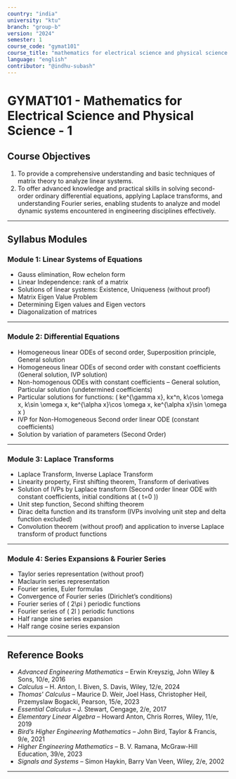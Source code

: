```yaml
---
country: "india"
university: "ktu"
branch: "group-b"
version: "2024"
semester: 1
course_code: "gymat101"
course_title: "mathematics for electrical science and physical science - 1"
language: "english"
contributor: "@indhu-subash"
---
```


# GYMAT101 - Mathematics for Electrical Science and Physical Science - 1  

## Course Objectives

1. To provide a comprehensive understanding and basic techniques of matrix theory to analyze linear systems.  
2. To offer advanced knowledge and practical skills in solving second-order ordinary differential equations, applying Laplace transforms, and understanding Fourier series, enabling students to analyze and model dynamic systems encountered in engineering disciplines effectively.  

---

## Syllabus Modules

### Module 1: Linear Systems of Equations
- Gauss elimination, Row echelon form  
- Linear Independence: rank of a matrix  
- Solutions of linear systems: Existence, Uniqueness (without proof)  
- Matrix Eigen Value Problem  
- Determining Eigen values and Eigen vectors  
- Diagonalization of matrices  

---

### Module 2: Differential Equations
- Homogeneous linear ODEs of second order, Superposition principle, General solution  
- Homogeneous linear ODEs of second order with constant coefficients (General solution, IVP solution)  
- Non-homogenous ODEs with constant coefficients – General solution, Particular solution (undetermined coefficients)  
- Particular solutions for functions: \( ke^{\gamma x}, kx^n, k\cos \omega x, k\sin \omega x, ke^{\alpha x}\cos \omega x, ke^{\alpha x}\sin \omega x \)  
- IVP for Non-Homogeneous Second order linear ODE (constant coefficients)  
- Solution by variation of parameters (Second Order)  

---

### Module 3: Laplace Transforms
- Laplace Transform, Inverse Laplace Transform  
- Linearity property, First shifting theorem, Transform of derivatives  
- Solution of IVPs by Laplace transform (Second order linear ODE with constant coefficients, initial conditions at \( t=0 \))  
- Unit step function, Second shifting theorem  
- Dirac delta function and its transform (IVPs involving unit step and delta function excluded)  
- Convolution theorem (without proof) and application to inverse Laplace transform of product functions  

---

### Module 4: Series Expansions & Fourier Series
- Taylor series representation (without proof)  
- Maclaurin series representation  
- Fourier series, Euler formulas  
- Convergence of Fourier series (Dirichlet’s conditions)  
- Fourier series of \( 2\pi \) periodic functions  
- Fourier series of \( 2l \) periodic functions  
- Half range sine series expansion  
- Half range cosine series expansion  

---

## Reference Books

- *Advanced Engineering Mathematics* – Erwin Kreyszig, John Wiley & Sons, 10/e, 2016  
- *Calculus* – H. Anton, I. Biven, S. Davis, Wiley, 12/e, 2024  
- *Thomas' Calculus* – Maurice D. Weir, Joel Hass, Christopher Heil, Przemyslaw Bogacki, Pearson, 15/e, 2023  
- *Essential Calculus* – J. Stewart, Cengage, 2/e, 2017  
- *Elementary Linear Algebra* – Howard Anton, Chris Rorres, Wiley, 11/e, 2019  
- *Bird’s Higher Engineering Mathematics* – John Bird, Taylor & Francis, 9/e, 2021  
- *Higher Engineering Mathematics* – B. V. Ramana, McGraw-Hill Education, 39/e, 2023  
- *Signals and Systems* – Simon Haykin, Barry Van Veen, Wiley, 2/e, 2002  

---
